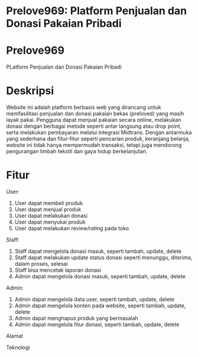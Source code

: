 # Prelove969: Platform Penjualan dan Donasi Pakaian Pribadi

# Prelove969
PLatform Penjualan dan Donasi Pakaian Pribadi

# Deskripsi
Website ini adalah platform berbasis web yang dirancang untuk memfasilitasi penjualan dan donasi pakaian bekas (preloved) yang masih layak pakai. Pengguna dapat menjual pakaian secara online, melakukan donasi dengan berbagai metode seperti antar langsung atau drop point, serta melakukan pembayaran melalui integrasi Midtrans. Dengan antarmuka yang sederhana dan fitur-fitur seperti pencarian produk, keranjang belanja, website ini tidak hanya mempermudah transaksi, tetapi juga mendorong pengurangan limbah tekstil dan gaya hidup berkelanjutan.

# Fitur
User: 
1.	User dapat membeli produk
2.	User dapat menjual produk
3.	User dapat melakukan donasi
4.	User dapat menyukai produk
5.	User dapat melakukan review/rating pada toko

Staff:
1.	Staff dapat mengelola donasi masuk, seperti tambah, update, delete
2.	Staff dapat melakukan update status donasi seperti menunggu, diterima, dalam proses, selesai
3.	Staff bisa mencetak laporan donasi
4.	Admin dapat mengelola donasi masuk, seperti tambah, update, delete

Admin:
1.	Admin dapat mengelola data user, seperti tambah, update, delete
2.	Admin dapat mengelola konten pada website, seperti tambah, update, delete
4.	Admin dapat menghapus produk yang bermasalah
5.	Admin dapat mengelola fitur donasi, seperti tambah, update, delete


Alamat

Teknologi
